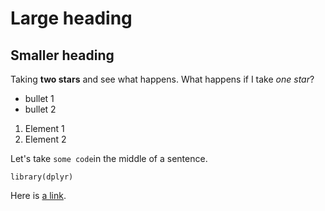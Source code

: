 # Large heading

## Smaller heading

Taking **two stars** and see what happens.
What happens if I take *one star*?

- bullet 1
- bullet 2

1. Element 1
2. Element 2

Let's take `some code`in the middle of a sentence.

```{R}
library(dplyr)
```

Here is [a link](https://www.wikipedia.org/).

